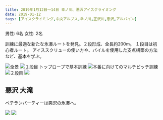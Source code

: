 ```yaml
---
title: 2019年1月12日〜14日 幸ノ川、悪沢アイスクライミング
date: 2019-01-12
tags: [アイスクライミング,中央アルプス,幸ノ川,正沢川,悪沢,アルパイン]
---
```


男性: 6名
女性: 2名

訓練に最適な新たな氷瀑ルートを発見。２段形成、全長約200m。
１段目は初心者ルート。
アイススクリューの使い方や、バイルを使用した支点構築の方法など、基本を学ぶ。

![全景](/2019/01/12/20190112/1.jpg)
![１段目 トップロープで基本訓練](/2019/01/12/20190112/2.jpg)
![本番に向けてのマルチピッチ訓練](/2019/01/12/20190112/3.jpg)
![２段目](/2019/01/12/20190112/4.jpg)
![](/2019/01/12/20190112/5.jpg)

## 悪沢 大滝
ベテランパーティーは悪沢の氷瀑へ。

![](/2019/01/12/20190112/6.jpg)
![](/2019/01/12/20190112/7.jpg)



